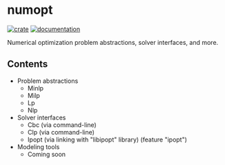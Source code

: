 # numopt

[![crate](https://img.shields.io/crates/v/numopt.svg)](https://crates.io/crates/numopt)
[![documentation](https://docs.rs/numopt/badge.svg)](https://docs.rs/numopt)

Numerical optimization problem abstractions, solver interfaces, and more.

## Contents

* Problem abstractions
  * Minlp
  * Milp
  * Lp
  * Nlp
* Solver interfaces
  * Cbc (via command-line)
  * Clp (via command-line)
  * Ipopt (via linking with "libipopt" library) (feature "ipopt")
* Modeling tools
  * Coming soon
